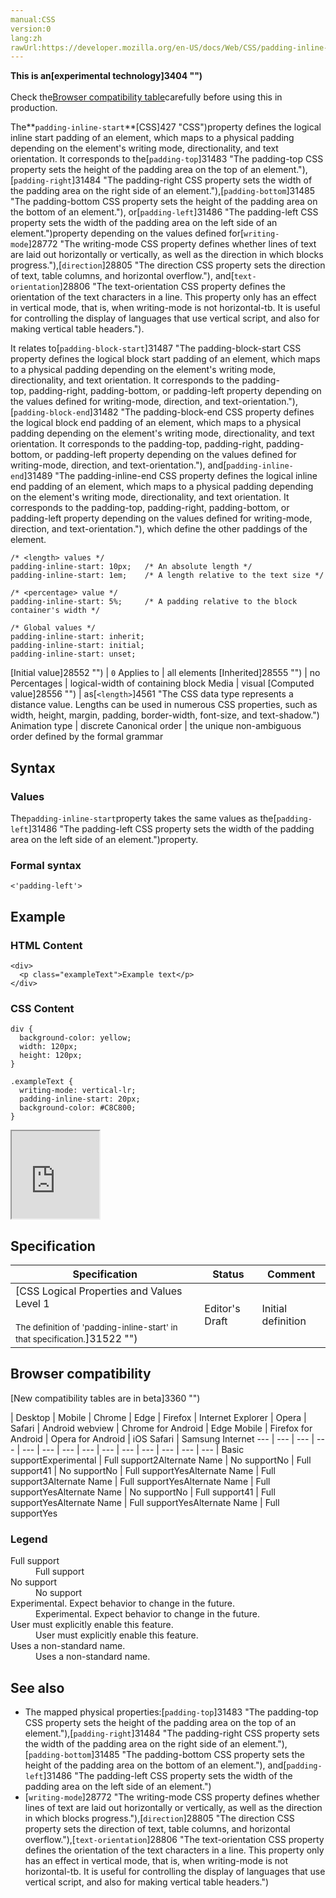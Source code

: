 ```yaml
---
manual:CSS
version:0
lang:zh
rawUrl:https://developer.mozilla.org/en-US/docs/Web/CSS/padding-inline-start
---
```






**This is an[experimental technology]3404 "")**<br></br>Check the[Browser compatibility table](%31488#Browser_compatibility "")carefully before using this in production.





The**`padding-inline-start`**[CSS]427 "CSS")property defines the logical inline start padding of an element, which maps to a physical padding depending on the element&#39;s writing mode, directionality, and text orientation. It corresponds to the[`padding-top`]31483 "The padding-top CSS property sets the height of the padding area on the top of an element."),[`padding-right`]31484 "The padding-right CSS property sets the width of the padding area on the right side of an element."),[`padding-bottom`]31485 "The padding-bottom CSS property sets the height of the padding area on the bottom of an element."), or[`padding-left`]31486 "The padding-left CSS property sets the width of the padding area on the left side of an element.")property depending on the values defined for[`writing-mode`]28772 "The writing-mode CSS property defines whether lines of text are laid out horizontally or vertically, as well as the direction in which blocks progress."),[`direction`]28805 "The direction CSS property sets the direction of text, table columns, and horizontal overflow."), and[`text-orientation`]28806 "The text-orientation CSS property defines the orientation of the text characters in a line. This property only has an effect in vertical mode, that is, when writing-mode is not horizontal-tb. It is useful for controlling the display of languages that use vertical script, and also for making vertical table headers.").



It relates to[`padding-block-start`]31487 "The padding-block-start CSS property defines the logical block start padding of an element, which maps to a physical padding depending on the element's writing mode, directionality, and text orientation. It corresponds to the padding-top, padding-right, padding-bottom, or padding-left property depending on the values defined for writing-mode, direction, and text-orientation."),[`padding-block-end`]31482 "The padding-block-end CSS property defines the logical block end padding of an element, which maps to a physical padding depending on the element's writing mode, directionality, and text orientation. It corresponds to the padding-top, padding-right, padding-bottom, or padding-left property depending on the values defined for writing-mode, direction, and text-orientation."), and[`padding-inline-end`]31489 "The padding-inline-end CSS property defines the logical inline end padding of an element, which maps to a physical padding depending on the element's writing mode, directionality, and text orientation. It corresponds to the padding-top, padding-right, padding-bottom, or padding-left property depending on the values defined for writing-mode, direction, and text-orientation."), which define the other paddings of the element.


```
/* <length> values */
padding-inline-start: 10px;   /* An absolute length */
padding-inline-start: 1em;    /* A length relative to the text size */

/* <percentage> value */
padding-inline-start: 5%;     /* A padding relative to the block container's width */

/* Global values */
padding-inline-start: inherit;
padding-inline-start: initial;
padding-inline-start: unset;
```

[Initial value]28552 "") | `0` 
Applies to | all elements 
[Inherited]28555 "") | no 
Percentages | logical-width of containing block 
Media | visual 
[Computed value]28556 "") | as[`<length>`]4561 "The <length> CSS data type represents a distance value. Lengths can be used in numerous CSS properties, such as width, height, margin, padding, border-width, font-size, and text-shadow.") 
Animation type | discrete 
Canonical order | the unique non-ambiguous order defined by the formal grammar 


## Syntax<a name="Syntax"></a>

### Values<a name="Values"></a>


The`padding-inline-start`property takes the same values as the[`padding-left`]31486 "The padding-left CSS property sets the width of the padding area on the left side of an element.")property.


### Formal syntax<a name="Formal_syntax"></a>

```
<'padding-left'>
```

## Example<a name="Example"></a>

### HTML Content<a name="HTML_Content"></a>

```
<div>
  <p class="exampleText">Example text</p>
</div>
```

### CSS Content<a name="CSS_Content"></a>

```
div {
  background-color: yellow;
  width: 120px;
  height: 120px;
}

.exampleText {
  writing-mode: vertical-lr;
  padding-inline-start: 20px;
  background-color: #C8C800;
}
```


<iframe src='https://mdn.mozillademos.org/en-US/docs/Web/CSS/padding-inline-start$samples/Example?revision=1319186' width='140' height='140'></iframe>



## Specification<a name="Specification"></a>

Specification | Status | Comment 
 ---  |  ---  |  ---  | 
[CSS Logical Properties and Values Level 1<br></br><small>The definition of &#39;padding-inline-start&#39; in that specification.</small>]31522 "") | Editor&#39;s Draft | Initial definition 


## Browser compatibility<a name="Browser_compatibility"></a>
[New compatibility tables are in beta<i></i>]3360 "")

 | <abbr>Desktop<i></i></abbr> | <abbr>Mobile<i></i></abbr> 
 | <abbr>Chrome<i></i></abbr> | <abbr>Edge<i></i></abbr> | <abbr>Firefox<i></i></abbr> | <abbr>Internet Explorer<i></i></abbr> | <abbr>Opera<i></i></abbr> | <abbr>Safari<i></i></abbr> | <abbr>Android webview<i></i></abbr> | <abbr>Chrome for Android<i></i></abbr> | <abbr>Edge Mobile<i></i></abbr> | <abbr>Firefox for Android<i></i></abbr> | <abbr>Opera for Android<i></i></abbr> | <abbr>iOS Safari<i></i></abbr> | <abbr>Samsung Internet<i></i></abbr> 
 ---  |  ---  |  ---  |  ---  |  ---  |  ---  |  ---  |  ---  |  ---  |  ---  |  ---  |  ---  |  ---  |  ---  | 
Basic support<abbr>Experimental<i></i></abbr> | <abbr>Full support</abbr>2<abbr>Alternate Name<i></i></abbr> | <abbr>No support</abbr>No | <abbr>Full support</abbr>41 | <abbr>No support</abbr>No | <abbr>Full support</abbr>Yes<abbr>Alternate Name<i></i></abbr> | <abbr>Full support</abbr>3<abbr>Alternate Name<i></i></abbr> | <abbr>Full support</abbr>Yes<abbr>Alternate Name<i></i></abbr> | <abbr>Full support</abbr>Yes<abbr>Alternate Name<i></i></abbr> | <abbr>No support</abbr>No | <abbr>Full support</abbr>41 | <abbr>Full support</abbr>Yes<abbr>Alternate Name<i></i></abbr> | <abbr>Full support</abbr>Yes<abbr>Alternate Name<i></i></abbr> | <abbr>Full support</abbr>Yes 


### Legend<a name="Legend"></a>
<dl><dt id=''><abbr>Full support</abbr></dt><dd>Full support</dd><dt id=''><abbr>No support</abbr></dt><dd>No support</dd><dt id=''><abbr>Experimental. Expect behavior to change in the future.<i></i></abbr></dt><dd>Experimental. Expect behavior to change in the future.</dd><dt id=''><abbr>User must explicitly enable this feature.<i></i></abbr></dt><dd>User must explicitly enable this feature.</dd><dt id=''><abbr>Uses a non-standard name.<i></i></abbr></dt><dd>Uses a non-standard name.</dd></dl>

## See also<a name="See_also"></a>

* The mapped physical properties:[`padding-top`]31483 "The padding-top CSS property sets the height of the padding area on the top of an element."),[`padding-right`]31484 "The padding-right CSS property sets the width of the padding area on the right side of an element."),[`padding-bottom`]31485 "The padding-bottom CSS property sets the height of the padding area on the bottom of an element."), and[`padding-left`]31486 "The padding-left CSS property sets the width of the padding area on the left side of an element.")
* [`writing-mode`]28772 "The writing-mode CSS property defines whether lines of text are laid out horizontally or vertically, as well as the direction in which blocks progress."),[`direction`]28805 "The direction CSS property sets the direction of text, table columns, and horizontal overflow."),[`text-orientation`]28806 "The text-orientation CSS property defines the orientation of the text characters in a line. This property only has an effect in vertical mode, that is, when writing-mode is not horizontal-tb. It is useful for controlling the display of languages that use vertical script, and also for making vertical table headers.")



